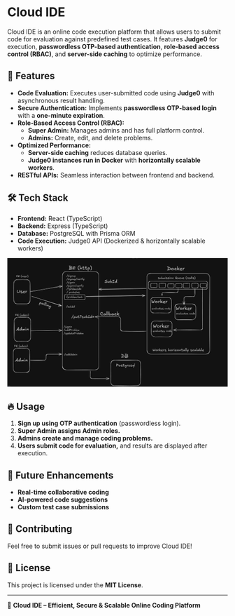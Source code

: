 # Cloud IDE

Cloud IDE is an online code execution platform that allows users to submit code for evaluation against predefined test cases. It features **Judge0** for execution, **passwordless OTP-based authentication**, **role-based access control (RBAC)**, and **server-side caching** to optimize performance.

## 🚀 Features
- **Code Evaluation:** Executes user-submitted code using **Judge0** with asynchronous result handling.
- **Secure Authentication:** Implements **passwordless OTP-based login** with a **one-minute expiration**.
- **Role-Based Access Control (RBAC):**
  - **Super Admin:** Manages admins and has full platform control.
  - **Admins:** Create, edit, and delete problems.
- **Optimized Performance:**
  - **Server-side caching** reduces database queries.
  - **Judge0 instances run in Docker** with **horizontally scalable workers**.
- **RESTful APIs:** Seamless interaction between frontend and backend.

## 🛠️ Tech Stack
- **Frontend:** React (TypeScript)
- **Backend:** Express (TypeScript)
- **Database:** PostgreSQL with Prisma ORM
- **Code Execution:** Judge0 API (Dockerized & horizontally scalable workers)

![Application Architecture](diagram.JPG)

## 🔥 Usage
1. **Sign up using OTP authentication** (passwordless login).
2. **Super Admin assigns Admin roles.**
3. **Admins create and manage coding problems.**
4. **Users submit code for evaluation,** and results are displayed after execution.

## 📌 Future Enhancements
- **Real-time collaborative coding**
- **AI-powered code suggestions**
- **Custom test case submissions**

## 🤝 Contributing
Feel free to submit issues or pull requests to improve Cloud IDE!

## 📜 License
This project is licensed under the **MIT License**.

---
🚀 **Cloud IDE – Efficient, Secure & Scalable Online Coding Platform**
